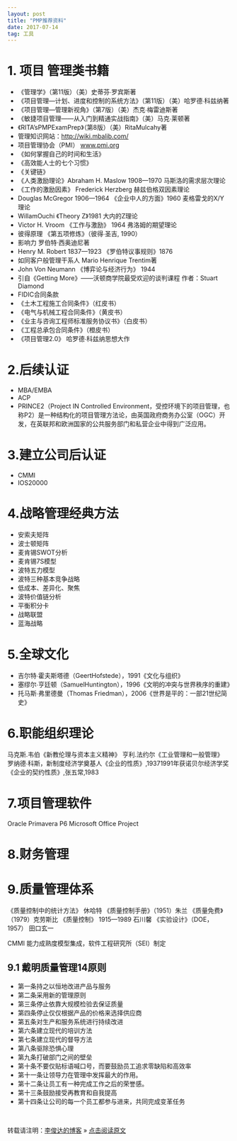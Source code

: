 ```yaml
---
layout: post
title: "PMP推荐资料"
date: 2017-07-14   
tag: 工具
---
```

# 1. 项目 管理类书籍
- 《管理学》（第11版）（美）史蒂芬∙罗宾斯著
- 《项目管理—计划、进度和控制的系统方法》（第11版）（美）哈罗德∙科兹纳著
- 《项目管理—管理新视角》（第7版）（美）杰克∙梅雷迪斯著
- 《敏捷项目管理——从入门到精通实战指南》（美）马克∙莱顿著
- 《RITA’sPMPExamPrep》（第8版）（美）RitaMulcahy著
- 管理知识网站：http://wiki.mbalib.com/
- 项目管理协会（PMI） www.pmi.org
- 《如何掌握自己的时间和生活》
- 《高效能人士的七个习惯》
- 《关键链》
- 《人类激励理论》Abraham H. Maslow 1908—1970 马斯洛的需求层次理论
- 《工作的激励因素》 Frederick Herzberg 赫兹伯格双因素理论
- Douglas McGregor 1906—1964 《企业中人的方面》1960 麦格雷戈的X/Y理论
- WillamOuchi 《Theory Z》1981 大内的Z理论
- Victor H. Vroom 《工作与激励》 1964 弗洛姆的期望理论
- 彼得原理 《第五项修炼》（彼得∙圣吉, 1990）
- 影响力 罗伯特·西奥迪尼著
- Henry M. Robert 1837—1923 《罗伯特议事规则》1876
- 如同客户般管理干系人  Mario Henrique Trentim著
- John Von Neumann 《博弈论与经济行为》 1944
- 引自《Getting More》——沃顿商学院最受欢迎的谈判课程 作者：Stuart Diamond
- FIDIC合同条款
- 《土木工程施工合同条件》（红皮书）
- 《电气与机械工程合同条件》（黄皮书）
- 《业主与咨询工程师标准服务协议书》（白皮书）
- 《工程总承包合同条件》（橙皮书）
- 《项目管理2.0》 哈罗德∙科兹纳思想大作

# 2.后续认证
- MBA/EMBA
- ACP
- PRINCE2（Project IN Controlled Environment，受控环境下的项目管理，也称P2）是一种结构化的项目管理方法论，由英国政府商务办公室（OGC）开发，在英联邦和欧洲国家的公共服务部门和私营企业中得到广泛应用。

# 3.建立公司后认证
- CMMI
- IOS20000

# 4.战略管理经典方法
- 安索夫矩阵
- 波士顿矩阵
- 麦肯锡SWOT分析
- 麦肯锡7S模型
- 波特五力模型
- 波特三种基本竞争战略
- 低成本、差异化、聚焦
- 波特价值链分析
- 平衡积分卡
- 战略联盟
- 蓝海战略

# 5.全球文化
- 吉尔特∙霍夫斯塔德（GeertHofstede），1991《文化与组织》
- 塞缪尔∙亨廷顿（SamuelHuntington），1996《文明的冲突与世界秩序的重建》
- 托马斯∙弗里德曼（Thomas Friedman），2006《世界是平的：一部21世纪简史》

# 6.职能组织理论
马克斯.韦伯《新教伦理与资本主义精神》
亨利.法约尔《工业管理和一般管理》
罗纳德∙科斯，新制度经济学奠基人《企业的性质》,19371991年获诺贝尔经济学奖
《企业的契约性质》,张五常,1983

# 7.项目管理软件
Oracle Primavera P6
Microsoft Office Project

# 8.财务管理

# 9.质量管理体系
《质量控制中的统计方法》 休哈特
《质量控制手册》（1951）朱兰
《质量免费》（1979）克劳斯比
《质量控制》 1915—1989 石川馨
《实验设计》（DOE，1957） 田口玄一

CMMI 能力成熟度模型集成，软件工程研究所（SEI）制定
## 9.1 戴明质量管理14原则
- 第一条持之以恒地改进产品与服务
- 第二条采用新的管理原则
- 第三条停止依靠大规模检验去保证质量
- 第四条停止仅仅根据产品的价格来选择供应商
- 第五条对生产和服务系统进行持续改进
- 第六条建立现代的培训方法
- 第七条建立现代的督导方法
- 第八条驱除恐惧心理
- 第九条打破部门之间的壁垒
- 第十条不要仅贴标语喊口号，而要鼓励员工追求零缺陷和高效率
- 第十一条让领导力在管理中发挥最大的作用。
- 第十二条让员工有一种完成工作之后的荣誉感。
- 第十三条鼓励接受再教育和自我提高
- 第十四条让公司的每一个员工都参与进来，共同完成变革任务

<br>

转载请注明：[李俊达的博客](http://wisnic.com) » [点击阅读原文](http://wisnic.com/2017/07/PMPbooks/)     
